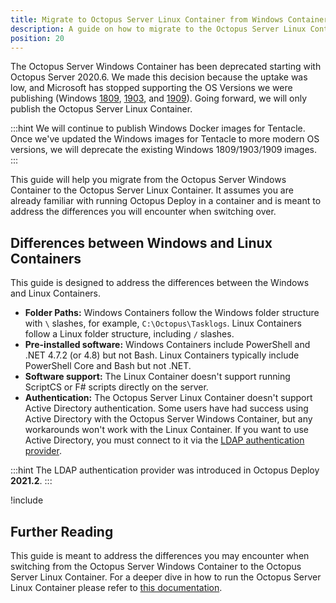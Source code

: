 ```yaml
---
title: Migrate to Octopus Server Linux Container from Windows Container
description: A guide on how to migrate to the Octopus Server Linux Container from the Octopus Server Windows Container
position: 20
---
```


The Octopus Server Windows Container has been deprecated starting with Octopus Server 2020.6.  We made this decision because the uptake was low, and Microsoft has stopped supporting the OS Versions we were publishing (Windows [1809](https://docs.microsoft.com/en-us/windows/release-health/status-windows-10-1809-and-windows-server-2019), [1903](https://docs.microsoft.com/en-us/lifecycle/announcements/windows-10-1903-end-of-servicing), and [1909](https://docs.microsoft.com/en-us/windows/release-health/status-windows-10-1909)).  Going forward, we will only publish the Octopus Server Linux Container.  

:::hint
We will continue to publish Windows Docker images for Tentacle. Once we've updated the Windows images for Tentacle to more modern OS versions, we will deprecate the existing Windows 1809/1903/1909 images.
:::

This guide will help you migrate from the Octopus Server Windows Container to the Octopus Server Linux Container.  It assumes you are already familiar with running Octopus Deploy in a container and is meant to address the differences you will encounter when switching over.

## Differences between Windows and Linux Containers

This guide is designed to address the differences between the Windows and Linux Containers.

- **Folder Paths:** Windows Containers follow the Windows folder structure with `\` slashes, for example, `C:\Octopus\Tasklogs`.  Linux Containers follow a Linux folder structure, including `/` slashes.
- **Pre-installed software:** Windows Containers include PowerShell and .NET 4.7.2 (or 4.8) but not Bash.  Linux Containers typically include PowerShell Core and Bash but not .NET.
- **Software support:** The Linux Container doesn't support running ScriptCS or F# scripts directly on the server.
- **Authentication:** The Octopus Server Linux Container doesn't support Active Directory authentication.  Some users have had success using Active Directory with the Octopus Server Windows Container, but any workarounds won't work with the Linux Container.  If you want to use Active Directory, you must connect to it via the [LDAP authentication provider](/docs/security/authentication/ldap/index.md).

:::hint
The LDAP authentication provider was introduced in Octopus Deploy **2021.2**.
:::

!include <migrate-from-windows-to-linux-container>

## Further Reading

This guide is meant to address the differences you may encounter when switching from the Octopus Server Windows Container to the Octopus Server Linux Container.  For a deeper dive in how to run the Octopus Server Linux Container please refer to [this documentation](/docs/installation/octopus-server-linux-container/index.md).
